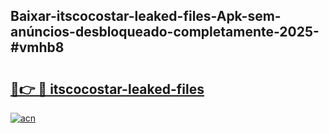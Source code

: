 ## Baixar-itscocostar-leaked-files-Apk-sem-anúncios-desbloqueado-completamente-2025-#vmhb8

# <h2><a href="https://ainizakaria.my?title=itscocostar-leaked-files&ref=20M">🔗👉 🔴 itscocostar-leaked-files</a></h2>

[![acn](https://github.com/user-attachments/assets/0f9c940e-d8b0-45ae-aac7-cd30a18b3e1c)](https://ainizakaria.my?title=itscocostar-leaked-files&ref=20M)

